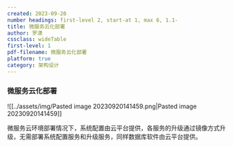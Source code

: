 ```yaml
---
created: 2023-09-20
number headings: first-level 2, start-at 1, max 6, 1.1-
title: 微服务云化部署
author: 罗潇
cssclass: wideTable
first-level: 1
pdf-filename: 微服务云化部署
platform: true
category: 架构设计
---
```


### 微服务云化部署

![[../assets/img/Pasted image 20230920141459.png|Pasted image 20230920141459]]

微服务云环境部署情况下，系统配置由云平台提供，各服务的升级通过镜像方式升级，无需部署系统配置服务和升级服务，同样数据库软件由云平台提供。
